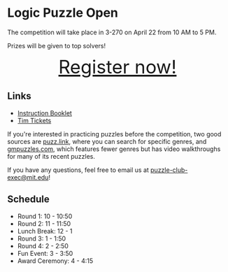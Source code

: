 # Logic Puzzle Open

The competition will take place in 3-270 on April 22 from 10 AM to 5 PM.

Prizes will be given to top solvers!

<div style="font-size: 3em; text-align: center;">
<a href="https://forms.gle/dxvCa7d85RZKKRKC7">Register now!</a>
</div>

## Links

- <a href="instructions.pdf">Instruction Booklet</a></li>
- <a href="https://tim-tickets.atlas-apps.mit.edu/9JMHHDeTnM9vdqCF8">Tim Tickets</a></li>

If you're interested in practicing puzzles before the competition, two good sources are [puzz.link](https://puzz.link/), where you can search for specific genres, and [gmpuzzles.com](https://www.gmpuzzles.com/blog/), which features fewer genres but has video walkthroughs for many of its recent puzzles.

If you have any questions, feel free to email us at puzzle-club-exec@mit.edu!

## Schedule

- Round 1: 10 - 10:50
- Round 2: 11 - 11:50
- Lunch Break: 12 - 1
- Round 3: 1 - 1:50
- Round 4: 2 - 2:50
- Fun Event: 3 - 3:50
- Award Ceremony: 4 - 4:15
